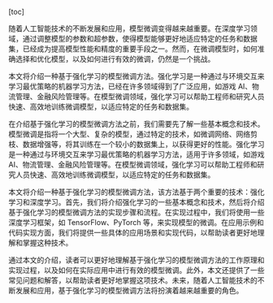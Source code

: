 
[toc]                    
                
                
随着人工智能技术的不断发展和应用，模型微调变得越来越重要。在深度学习领域，通过调整模型的参数和超参数，使得模型能够更好地适应特定的任务和数据集，已经成为提高模型性能和精度的重要手段之一。然而，在微调模型时，如何准确选择和优化模型，以及如何进行有效的微调，仍然是一个挑战。

本文将介绍一种基于强化学习的模型微调方法。强化学习是一种通过与环境交互来学习最优策略的机器学习方法，已经在许多领域得到了广泛应用，如游戏 AI、物流管理、金融风险管理等。在模型微调领域，强化学习可以帮助工程师和研究人员快速、高效地训练微调模型，以适应特定的任务和数据集。

在介绍基于强化学习的模型微调方法之前，我们需要先了解一些基本概念和技术。模型微调是指将一个大型、复杂的模型，通过特定的技术，如微调网络、网络剪枝、数据增强等，将其训练在一个较小的数据集上，以获得更好的性能。强化学习是一种通过与环境交互来学习最优策略的机器学习方法，适用于许多领域，如游戏 AI、物流管理、金融风险管理等。在模型微调领域，强化学习可以帮助工程师和研究人员快速、高效地训练微调模型，以适应特定的任务和数据集。

本文将介绍一种基于强化学习的模型微调方法，该方法基于两个重要的技术：强化学习和深度学习。首先，我们将介绍强化学习的一些基本概念和技术，然后将介绍基于强化学习的模型微调方法的实现步骤和流程。在实现过程中，我们将使用一些深度学习框架，如 TensorFlow、PyTorch 等，来实现模型的微调。在应用示例和代码实现方面，我们将提供一些具体的应用场景和实现代码，以帮助读者更好地理解和掌握这种技术。

通过本文的介绍，读者可以更好地理解基于强化学习的模型微调方法的工作原理和实现过程，以及如何在实际应用中进行有效的模型微调。此外，本文还提供了一些常见问题和解答，以帮助读者更好地掌握这项技术。未来，随着人工智能技术的不断发展和应用，基于强化学习的模型微调方法将扮演着越来越重要的角色。

